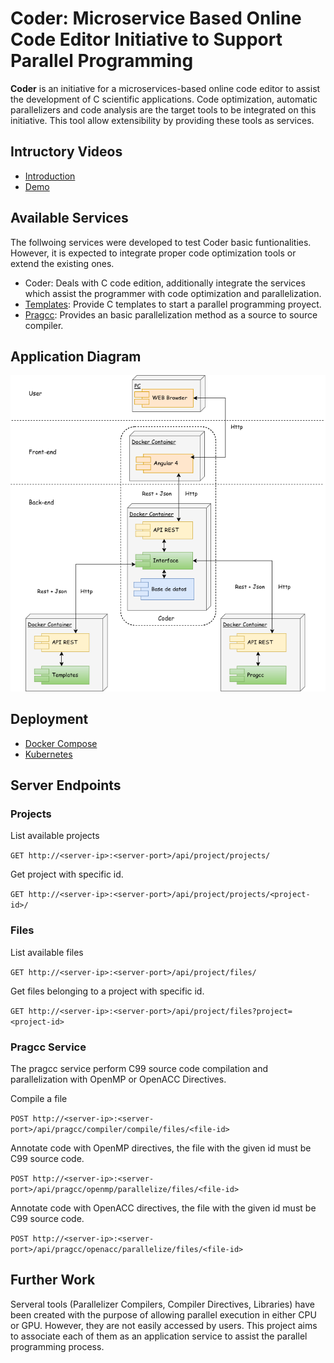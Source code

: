 # Coder: Microservice Based Online Code Editor Initiative to Support Parallel Programming

**Coder** is an initiative for a microservices-based online code editor to assist the development of C scientific applications. Code optimization, automatic parallelizers and code analysis are the target tools to be integrated on this initiative.
This tool allow extensibility by providing these tools as services.

## Intructory Videos

* [Introduction](https://www.youtube.com/watch?v=0I5hRkwDllk&t=8s)
* [Demo](https://www.youtube.com/watch?v=ixcd9PUuE3I)

## Available Services

The follwoing services were developed to test Coder basic funtionalities. However, it is expected to integrate proper code optimization tools or extend the existing ones.

* Coder: Deals with C code edition, additionally integrate the services which assist the programmer with code optimization and parallelization.
* [Templates](https://github.com/DonAurelio/parallel-templates): Provide C templates to start a parallel programming proyect.
* [Pragcc](https://github.com/DonAurelio/pragcc): Provides an basic parallelization method as a source to source compiler.

## Application Diagram

![alt text](https://github.com/DonAurelio/coder/blob/master/doc/deploy_diagram.png)

## Deployment

* [Docker Compose](https://github.com/DonAurelio/coder/tree/master/compose) 
* [Kubernetes](https://github.com/DonAurelio/coder/tree/master/kubernetes)


## Server Endpoints

### Projects

List available projects

`GET http://<server-ip>:<server-port>/api/project/projects/`

Get project with specific id. 

`GET http://<server-ip>:<server-port>/api/project/projects/<project-id>/`

### Files

List available files

`GET http://<server-ip>:<server-port>/api/project/files/`

Get files belonging to a project with specific id.

`GET http://<server-ip>:<server-port>/api/project/files?project=<project-id>`

### Pragcc Service

The pragcc service perform C99 source code compilation and parallelization with OpenMP or OpenACC Directives.

Compile a file

`POST http://<server-ip>:<server-port>/api/pragcc/compiler/compile/files/<file-id>`

Annotate code with OpenMP directives, the file with the given id must be C99 source code.

`POST http://<server-ip>:<server-port>/api/pragcc/openmp/parallelize/files/<file-id>`

Annotate code with OpenACC directives, the file with the given id must be C99 source code.

`POST http://<server-ip>:<server-port>/api/pragcc/openacc/parallelize/files/<file-id>`


## Further Work

Serveral tools (Parallelizer Compilers, Compiler Directives, Libraries) have been created with the purpose of allowing parallel execution in either CPU or GPU. However, they are not easily accessed by users. This project aims to associate each of them as an application service to assist the parallel programming process.

